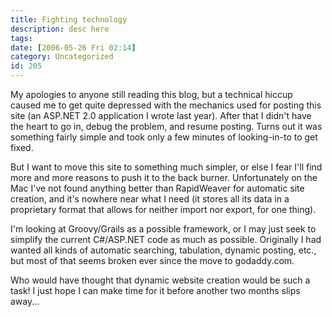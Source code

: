 ```yaml
---
title: Fighting technology
description: desc here
tags: 
date: [2006-05-26 Fri 02:14]
category: Uncategorized
id: 205
---
```


My apologies to anyone still reading this blog, but a technical hiccup caused me to get quite depressed with the mechanics used for posting this site (an ASP.NET 2.0 application I wrote last year).  After that I didn't have the heart to go in, debug the problem, and resume posting.  Turns out it was something fairly simple and took only a few minutes of looking-in-to to get fixed.

But I want to move this site to something much simpler, or else I fear I'll find more and more reasons to push it to the back burner. Unfortunately on the Mac I've not found anything better than RapidWeaver for automatic site creation, and it's nowhere near what I need (it stores all its data in a proprietary format that allows for neither import nor export, for one thing).

I'm looking at Groovy/Grails as a possible framework, or I may just seek to simplify the current C#/ASP.NET code as much as possible. Originally I had wanted all kinds of automatic searching, tabulation, dynamic posting, etc., but most of that seems broken ever since the move to godaddy.com.

Who would have thought that dynamic website creation would be such a task!  I just hope I can make time for it before another two months slips away...

